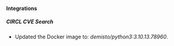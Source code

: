 #### Integrations
##### CIRCL CVE Search
- Updated the Docker image to: *demisto/python3:3.10.13.78960*.
